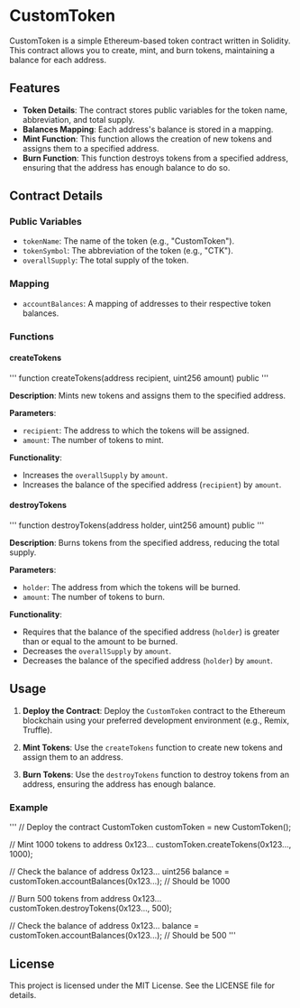 # CustomToken

CustomToken is a simple Ethereum-based token contract written in Solidity. This contract allows you to create, mint, and burn tokens, maintaining a balance for each address.

## Features

- **Token Details**: The contract stores public variables for the token name, abbreviation, and total supply.
- **Balances Mapping**: Each address's balance is stored in a mapping.
- **Mint Function**: This function allows the creation of new tokens and assigns them to a specified address.
- **Burn Function**: This function destroys tokens from a specified address, ensuring that the address has enough balance to do so.

## Contract Details

### Public Variables

- `tokenName`: The name of the token (e.g., "CustomToken").
- `tokenSymbol`: The abbreviation of the token (e.g., "CTK").
- `overallSupply`: The total supply of the token.

### Mapping

- `accountBalances`: A mapping of addresses to their respective token balances.

### Functions

#### createTokens

'''
function createTokens(address recipient, uint256 amount) public
'''

**Description**: Mints new tokens and assigns them to the specified address.

**Parameters**:
- `recipient`: The address to which the tokens will be assigned.
- `amount`: The number of tokens to mint.

**Functionality**:
- Increases the `overallSupply` by `amount`.
- Increases the balance of the specified address (`recipient`) by `amount`.

#### destroyTokens

'''
function destroyTokens(address holder, uint256 amount) public
'''

**Description**: Burns tokens from the specified address, reducing the total supply.

**Parameters**:
- `holder`: The address from which the tokens will be burned.
- `amount`: The number of tokens to burn.

**Functionality**:
- Requires that the balance of the specified address (`holder`) is greater than or equal to the amount to be burned.
- Decreases the `overallSupply` by `amount`.
- Decreases the balance of the specified address (`holder`) by `amount`.

## Usage

1. **Deploy the Contract**: Deploy the `CustomToken` contract to the Ethereum blockchain using your preferred development environment (e.g., Remix, Truffle).

2. **Mint Tokens**: Use the `createTokens` function to create new tokens and assign them to an address.

3. **Burn Tokens**: Use the `destroyTokens` function to destroy tokens from an address, ensuring the address has enough balance.

### Example

'''
// Deploy the contract
CustomToken customToken = new CustomToken();

// Mint 1000 tokens to address 0x123...
customToken.createTokens(0x123..., 1000);

// Check the balance of address 0x123...
uint256 balance = customToken.accountBalances(0x123...); // Should be 1000

// Burn 500 tokens from address 0x123...
customToken.destroyTokens(0x123..., 500);

// Check the balance of address 0x123...
balance = customToken.accountBalances(0x123...); // Should be 500
'''

## License

This project is licensed under the MIT License. See the LICENSE file for details.
